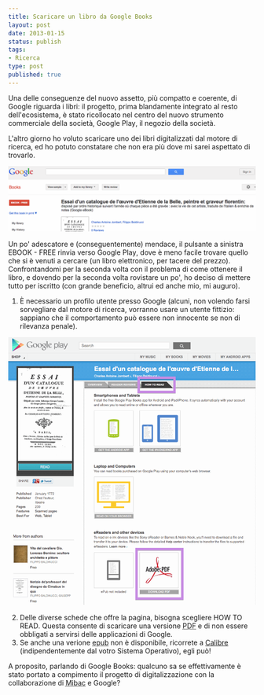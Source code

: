 ```yaml
--- 
title: Scaricare un libro da Google Books
layout: post
date: 2013-01-15
status: publish
tags: 
- Ricerca
type: post
published: true
---
```

Una delle conseguenze del nuovo assetto, più compatto e coerente, di <span lang="en">Google</span> riguarda i libri: il progetto, prima blandamente integrato al resto dell'ecosistema, è stato ricollocato nel centro del nuovo strumento commerciale della società, <span lang="en">Google Play</span>, il negozio della società.

L'altro giorno ho voluto scaricare uno dei libri digitalizzati dal motore di ricerca, ed ho potuto constatare che non era più dove mi sarei aspettato di trovarlo.

<img src="/immagini/googlebooks1.gif" title="Google Books vuoto, andare su Google Play" alt="Dalla pagina di Google Libri si viene reindirizzati verso Google Play">

Un po' adescatore e (conseguentemente) mendace, il pulsante a sinistra <span lang="en">EBOOK - FREE</span> rinvia verso <span lang="en">Google Play</span>, dove è meno facile trovare quello che si è venuti a cercare (un libro elettronico, per tacere del prezzo). Confrontandomi per la seconda volta con il problema di come ottenere il libro, e dovendo per la seconda volta rovistare un po', ho deciso di mettere tutto per iscritto (con grande beneficio, altrui ed anche mio, mi auguro).

1. È necessario un profilo utente presso <span lang="en">Google</span> (alcuni, non volendo farsi sorvegliare dal motore di ricerca, vorranno usare un utente fittizio: sappiano che il comportamento può essere non innocente se non di rilevanza penale).

<img src="/immagini/googlebooks2.gif" title="La terza scheda, un po' nascosta" alt="Selezionare la terza delle voci: Overview, Reader Reviews, How to Read">

2. Delle diverse schede che offre la pagina, bisogna scegliere <span lang="en">HOW TO READ</span>. Questa consente di scaricare una versione <abbr title="Portable Document Format" lang="en">PDF</abbr> e di non essere obbligati a servirsi delle applicazioni di <span lang="en">Google</span>.
3. Se anche una verione <abbr title="Electronic Publishing" lang="en">epub</abbr> non è disponibile, ricorrete a [Calibre][1] (indipendentemente dal votro Sistema Operativo), egli può!

A proposito, parlando di <span lang="en">Google Books</span>: qualcuno sa se effettivamente è stato portato a compimento il progetto di digitalizzazione con la collaborazione di <abbr title="Ministero per i Beni e le Attività Culturali" lang="it">Mibac</abbr> e <span lang="en">Google</span>?

[1]: http://calibre-ebook.com/ "Per scaricare Calibre, in inglese"